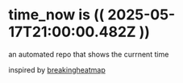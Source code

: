 # time_now is (( 2025-05-17T21:00:00.482Z ))

an automated repo that shows the currnent time

inspired by [breakingheatmap](https://github.com/breakingheatmap/breakingheatmap)